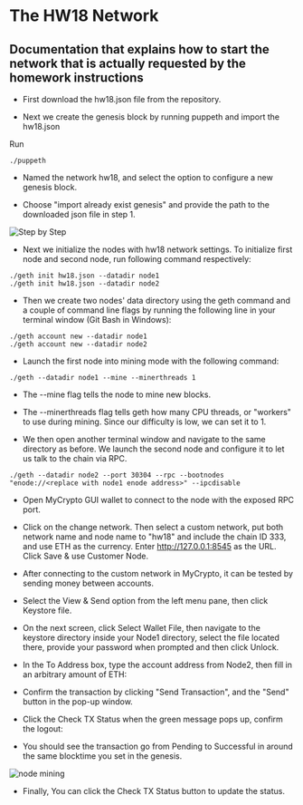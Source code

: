 # The HW18 Network

## Documentation that explains how to start the network that is actually requested by the homework instructions

* First download the hw18.json file from the repository.

* Next we create the genesis block by running puppeth and import the hw18.json

Run 
```
./puppeth 
```

* Named the network hw18, and select the option to configure a new genesis block.

* Choose "import already exist genesis" and provide the path to the downloaded json file in step 1.

![Step by Step](./Screenshots/CreateNG.jpg)

* Next we initialize the nodes with hw18 network settings. To initialize first node and second node, run following command respectively: 

```
./geth init hw18.json --datadir node1
./geth init hw18.json --datadir node2
```

* Then we create two nodes' data directory using the geth command and a couple of command line flags by running the following line in your terminal window (Git Bash in Windows):

```
./geth account new --datadir node1
./geth account new --datadir node2
````

* Launch the first node into mining mode with the following command:

```
./geth --datadir node1 --mine --minerthreads 1
```

* The --mine flag tells the node to mine new blocks.

* The --minerthreads flag tells geth how many CPU threads, or "workers" to use during mining. Since our difficulty is low, we can set it to 1.

* We then open another terminal window and navigate to the same directory as before. We launch the second node and configure it to let us talk to the chain via RPC.

```
./geth --datadir node2 --port 30304 --rpc --bootnodes "enode://<replace with node1 enode address>" --ipcdisable
```

* Open MyCrypto GUI wallet to connect to the node with the exposed RPC port.

* Click on the change network. Then select a custom network, put both network name and node name to "hw18" and include the chain ID 333, and use ETH as the currency. Enter http://127.0.0.1:8545 as the URL. Click Save & use Customer Node.

* After connecting to the custom network in MyCrypto, it can be tested by sending money between accounts.

* Select the View & Send option from the left menu pane, then click Keystore file.

* On the next screen, click Select Wallet File, then navigate to the keystore directory inside your Node1 directory, select the file located there, provide your password when prompted and then click Unlock.

* In the To Address box, type the account address from Node2, then fill in an arbitrary amount of ETH:

* Confirm the transaction by clicking "Send Transaction", and the "Send" button in the pop-up window.

* Click the Check TX Status when the green message pops up, confirm the logout:

* You should see the transaction go from Pending to Successful in around the same blocktime you set in the genesis.

![node mining](./Screenshots/Transaction.jpg)

* Finally, You can click the Check TX Status button to update the status.